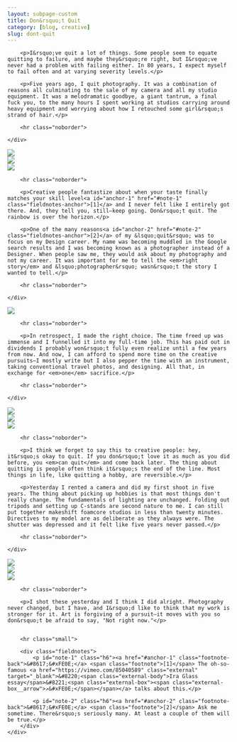 ```yaml
---
layout: subpage-custom
title: Don&rsquo;t Quit
category: [blog, creative]
slug: dont-quit
---
```

<div class="grid grid--full">
    <div class="grid__item push--one--two-twelfths one--eight-twelfths push--two--two-tenths two--six-tenths">

        <p>I&rsquo;ve quit a lot of things. Some people seem to equate quitting to failure, and maybe they&rsquo;re right, but I&rsquo;ve never had a problem with failing either. In 80 years, I expect myself to fail often and at varying severity levels.</p>

        <p>Five years ago, I quit photography. It was a combination of reasons all culminating to the sale of my camera and all my studio equipment. It was a melodramatic goodbye, a giant tantrum, a final fuck you, to the many hours I spent working at studios carrying around heavy equipment and worrying about how I retouched some girl&rsquo;s strand of hair.</p>

        <hr class="noborder">

    </div>
</div>

<div class="grid">
    <div class="grid__item one--one-third">
        <img src="http://helentran.com/img/post/42-01.jpg">
    </div>
    <div class="grid__item one--one-third">
        <img src="http://helentran.com/img/post/42-02.jpg">
    </div>
    <div class="grid__item one--one-third">
        <img src="http://helentran.com/img/post/42-03.jpg">
    </div>
</div>

<div class="grid grid--full">
    <div class="grid__item push--one--two-twelfths one--eight-twelfths push--two--two-tenths two--six-tenths">

        <hr class="noborder">

        <p>Creative people fantastize about when your taste finally matches your skill level<a id="anchor-1" href="#note-1" class="fieldnotes-anchor">[1]</a> and I never felt like I entirely got there. And, they tell you, still–keep going. Don&rsquo;t quit. The rainbow is over the horizon.</p>

        <p>One of the many reasons<a id="anchor-2" href="#note-2" class="fieldnotes-anchor">[2]</a> of my &lsquo;quit&rsquo; was to focus on my Design career. My name was becoming muddled in the Google search results and I was becoming known as a photographer instead of a Designer. When people saw me, they would ask about my photography and not my career. It was important for me to tell the <em>right story</em> and &lsquo;photographer&rsquo; wasn&rsquo;t the story I wanted to tell.</p>

        <hr class="noborder">

    </div>
</div>

<div class="grid">
    <div class="grid__item push--one--one-eighth one--six-eighths">
        <img src="http://helentran.com/img/post/42-04.jpg">
    </div>
</div>

<div class="grid grid--full">
    <div class="grid__item push--one--two-twelfths one--eight-twelfths push--two--two-tenths two--six-tenths">

        <hr class="noborder">

        <p>In retrospect, I made the right choice. The time freed up was immense and I funnelled it into my full-time job. This has paid out in dividends I probably won&rsquo;t fully even realize until a few years from now. And now, I can afford to spend more time on the creative pursuits–I mostly write but I also pepper the time with an instrument, taking conventional travel photos, and designing. All that, in exchange for <em>one</em> sacrifice.</p>

        <hr class="noborder">

    </div>
</div>

<div class="grid">
    <div class="grid__item one--two-fifths">
        <img src="http://helentran.com/img/post/42-06.jpg">
    </div>
    <div class="grid__item one--one-fifth">
        <img src="http://helentran.com/img/post/42-07.jpg">
    </div>
    <div class="grid__item one--two-fifths">
        <img src="http://helentran.com/img/post/42-08.jpg">
    </div>
</div>

<div class="grid grid--full">
    <div class="grid__item push--one--two-twelfths one--eight-twelfths push--two--two-tenths two--six-tenths">

        <hr class="noborder">

        <p>I think we forget to say this to creative people: hey, it&rsquo;s okay to quit. If you don&rsquo;t love it as much as you did before, you <em>can quit</em> and come back later. The thing about quitting is people often think it&rsquo;s the end of the line. Most things in life, like quitting a hobby, are reversible.</p>

        <p>Yesterday I rented a camera and did my first shoot in five years. The thing about picking up hobbies is that most things don't really change. The fundamentals of lighting are unchanged. Folding out tripods and setting up C-stands are second nature to me. I can still put together makeshift foamcore studios in less than twenty minutes. Directives to my model are as deliberate as they always were. The shutter was depressed and it felt like five years never passed.</p>

        <hr class="noborder">

    </div>
</div>

<div class="grid">
    <div class="grid__item one--one-third">
        <img src="http://helentran.com/img/post/42-09a.jpg">
    </div>
    <div class="grid__item one--one-third">
        <img src="http://helentran.com/img/post/42-10.jpg">
    </div>
    <div class="grid__item one--one-third">
        <img src="http://helentran.com/img/post/42-09.jpg">
    </div>
</div>

<div class="grid grid--full">
    <div class="grid__item push--one--two-twelfths one--eight-twelfths push--two--two-tenths two--six-tenths">

        <hr class="noborder">

        <p>I shot these yesterday and I think I did alright. Photography never changed, but I have, and I&rsquo;d like to think that my work is stronger for it. Art is forgiving of a pursuit–it moves with you so don&rsquo;t be afraid to say, "Not right now."</p>


        <hr class="small">

        <div class="fieldnotes">
            <p id="note-1" class="h6"><a href="#anchor-1" class="footnote-back">&#8617;&#xFE0E;</a> <span class="footnote">[1]</span> The oh-so-famous <a href="https://vimeo.com/85040589" class="external" target="_blank">&#8220;<span class="external-body">Ira Glass essay</span>&#8221;<span class="external-box"><span class="external-box__arrow">↗&#xFE0E;</span></span></a> talks about this.</p>

            <p id="note-2" class="h6"><a href="#anchor-2" class="footnote-back">&#8617;&#xFE0E;</a> <span class="footnote">[2]</span> Ask me sometime. There&rsquo;s seriously many. At least a couple of them will be true.</p>
        </div>
    </div>
</div>
